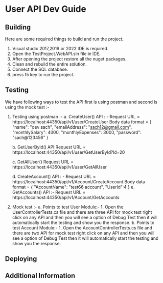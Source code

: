 # User API Dev Guide

## Building
Here are some required things to build and run the project.
1. Visual studio 2017,2019 or 2022 IDE is required.
2. Open the TestProject.WebAPI.sln file in IDE.
3. After opening the project restore all the nuget packages.
4. Clean and rebuild the entire solution.
5. Connect the SQL database.
6. press f5 key to run the project.
## Testing
We have following ways to test the API first is using postman and second is using the mock test :-
1. Testing using postman :-
   a. CreateUser() API : -
      Request URL = https://localhost:44350/api/v1/user/CreateUser
	  Body data format = 	{
							"name": "dev sach",
							"emailAddress": "sach12@gmail.com",
							  "monthlySalary": 4000,
							  "monthlyExpenses": 3000,
							  "password": "sach@123456"
							}
							
	b. GetUserById() API
	    Request URL = https://localhost:44350/api/v1/user/GetUserById?Id=20
		
	c. GetAllUser()
		Request URL = https://localhost:44350/api/v1/user/GetAllUser
	
	d. CreateAccount() API : -
      Request URL = https://localhost:44350/api/v1/Account/CreateAccount
		  Body data format = 	{
									"AccountName": "test66 account",
									"UserId":4
								}
	e. GetAccounts() API :-
		Request URL = https://localhost:44350/api/v1/Account/GetAccounts

2. Mock test :-
	a. Points to test User Module:-
	   1. Open the UserControllerTests.cs file and there are three API for mock test right click on any API and then you will see a option of Debug Test then it will automatically start the testing and show you the response.
	b. Points to test Account Module:-
	   1. Open the AccountControllerTests.cs file and there are two API for mock test right click on any API and then you will see a option of Debug Test then it will automatically start the testing and show you the response.
 
## Deploying

## Additional Information